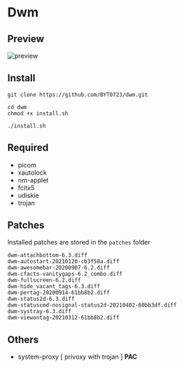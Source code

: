 # Dwm

## Preview

![preview](https://i.imgur.com/WZxCz6j.jpg)

## Install

```shell
git clone https://github.com/BYT0723/dwm.git

cd dwm
chmod +x install.sh

./install.sh

```

## Required

- picom
- xautolock
- nm-applet
- fcitx5
- udiskie
- trojan

## Patches

Installed patches are stored in the `patches` folder

```shell
dwm-attachbottom-6.3.diff
dwm-autostart-20210120-cb3f58a.diff
dwm-awesomebar-20200907-6.2.diff
dwm-cfacts-vanitygaps-6.2_combo.diff
dwm-fullscreen-6.2.diff
dwm-hide_vacant_tags-6.3.diff
dwm-pertag-20200914-61bb8b2.diff
dwm-status2d-6.3.diff
dwm-statuscmd-nosignal-status2d-20210402-60bb3df.diff
dwm-systray-6.3.diff
dwm-viewontag-20210312-61bb8b2.diff
```

## Others

- system-proxy [ privoxy with trojan ] **PAC**
